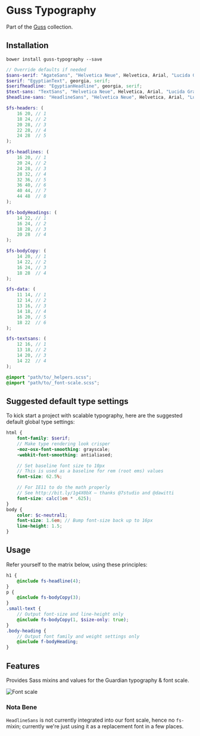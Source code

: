 # Guss Typography

Part of the [Guss](https://github.com/guardian/guss) collection.

## Installation

```
bower install guss-typography --save
```

```scss
// Override defaults if needed
$sans-serif: "AgateSans", "Helvetica Neue", Helvetica, Arial, "Lucida Grande", sans-serif;
$serif: "EgyptianText", georgia, serif;
$serifheadline: "EgyptianHeadline", georgia, serif;
$text-sans: "TextSans", "Helvetica Neue", Helvetica, Arial, "Lucida Grande", sans-serif;
$headline-sans: "HeadlineSans", "Helvetica Neue", Helvetica, Arial, "Lucida Grande", sans-serif;

$fs-headers: (
    16 20, // 1
    18 24, // 2
    20 28, // 3
    22 28, // 4
    24 28  // 5
);

$fs-headlines: (
    16 20, // 1
    20 24, // 2
    24 28, // 3
    28 32, // 4
    32 36, // 5
    36 40, // 6
    40 44, // 7
    44 48  // 8
);

$fs-bodyHeadings: (
    14 22, // 1
    16 24, // 2
    18 28, // 3
    20 28  // 4
);

$fs-bodyCopy: (
    14 20, // 1
    14 22, // 2
    16 24, // 3
    18 28  // 4
);

$fs-data: (
    11 14, // 1
    12 14, // 2
    13 16, // 3
    14 18, // 4
    16 20, // 5
    18 22  // 6
);

$fs-textsans: (
    12 16, // 1
    13 18, // 2
    14 20, // 3
    14 22  // 4
);

@import "path/to/_helpers.scss";
@import "path/to/_font-scale.scss";
```

## Suggested default type settings

To kick start a project with scalable typography,
here are the suggested default global type settings:

```scss
html {
    font-family: $serif;
    // Make type rendering look crisper
    -moz-osx-font-smoothing: grayscale;
    -webkit-font-smoothing: antialiased;

    // Set baseline font size to 10px
    // This is used as a baseline for rem (root ems) values
    font-size: 62.5%;

    // For IE11 to do the math properly
    // See http://bit.ly/1g4X0bX — thanks @7studio and @dawitti
    font-size: calc(1em * .625);
}
body {
    color: $c-neutral1;
    font-size: 1.6em; // Bump font-size back up to 16px
    line-height: 1.5;
}
```

## Usage

Refer yourself to the matrix below, using these principles:

```scss
h1 {
    @include fs-headline(4);
}
p {
    @include fs-bodyCopy(3);
}
.small-text {
    // Output font-size and line-height only
    @include fs-bodyCopy(1, $size-only: true);
}
.body-heading {
    // Output font family and weight settings only
    @include f-bodyHeading;
}
```

## Features

Provides Sass mixins and values for the Guardian typography & font scale.

![Font scale](font-scale.png)

### Nota Bene

`HeadlineSans` is not currently integrated into our font scale, hence no `fs-` mixin; currently we're just using it as a replacement font in a few places.
